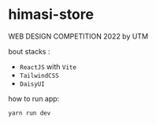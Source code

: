 # himasi-store
WEB DESIGN COMPETITION 2022 by UTM

bout stacks :
- `ReactJS` with `Vite`
- `TailwindCSS`
- `DaisyUI`



how to run app:
```
yarn run dev

